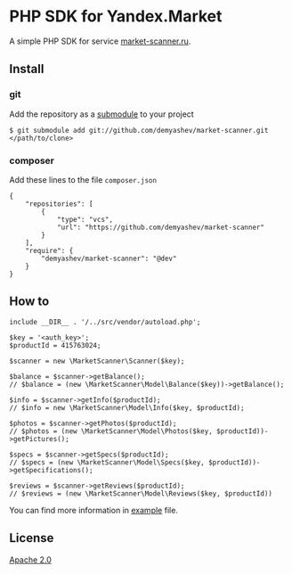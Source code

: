 # PHP SDK for Yandex.Market

A simple PHP SDK for service [market-scanner.ru](https://market-scanner.ru).

## Install

### git
Add the repository as a [submodule](https://git-scm.com/book/en/v2/Git-Tools-Submodules) to your project
```
$ git submodule add git://github.com/demyashev/market-scanner.git </path/to/clone>
```

### composer
Add these lines to the file `composer.json`

```
{
    "repositories": [
        {
            "type": "vcs",
            "url": "https://github.com/demyashev/market-scanner"
        }
    ],
    "require": {
        "demyashev/market-scanner": "@dev"
    }
}
```

## How to
```
include __DIR__ . '/../src/vendor/autoload.php';

$key = '<auth_key>';
$productId = 415763024;

$scanner = new \MarketScanner\Scanner($key);

$balance = $scanner->getBalance();
// $balance = (new \MarketScanner\Model\Balance($key))->getBalance();

$info = $scanner->getInfo($productId);
// $info = new \MarketScanner\Model\Info($key, $productId);

$photos = $scanner->getPhotos($productId);
// $photos = (new \MarketScanner\Model\Photos($key, $productId))->getPictures();

$specs = $scanner->getSpecs($productId);
// $specs = (new \MarketScanner\Model\Specs($key, $productId))->getSpecifications();

$reviews = $scanner->getReviews($productId);
// $reviews = (new \MarketScanner\Model\Reviews($key, $productId))
```

You can find more information in [example](/docs/example.php) file.

## License
[Apache 2.0](https://www.apache.org/licenses/LICENSE-2.0)